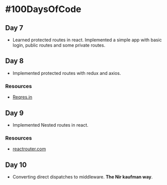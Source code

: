 # #100DaysOfCode
## Day 7
* Learned protected routes in react. Implemented a simple app with basic login, public routes and some private routes.


## Day 8
* Implemented protected routes with redux and axios.

### Resources
* [Reqres.in](https://reqres.in/)

## Day 9
* Implemented Nested routes in react.

### Resources
* [reactrouter.com](https://reactrouter.com/web/guides/quick-start)

## Day 10
* Converting direct dispatches to middleware. **The Nir kaufman way**.

